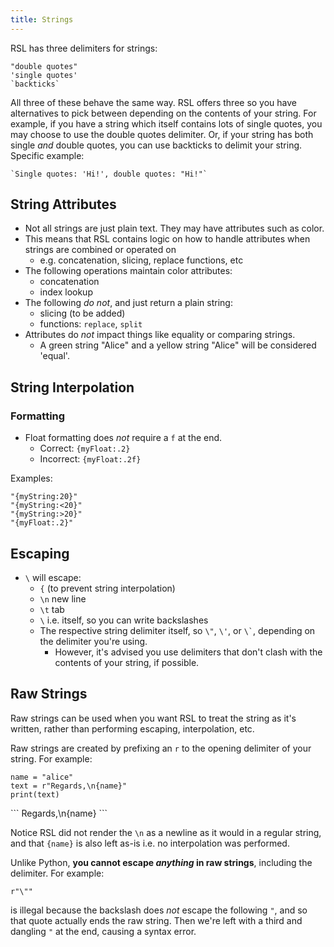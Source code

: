 ```yaml
---
title: Strings
---
```


RSL has three delimiters for strings:

```rsl
"double quotes"
'single quotes'
`backticks`
```

All three of these behave the same way. RSL offers three so you have alternatives to pick between depending on the contents of your string.
For example, if you have a string which itself contains lots of single quotes, you may choose to use the double quotes delimiter.
Or, if your string has both single *and* double quotes, you can use backticks to delimit your string. Specific example:

```rsl
`Single quotes: 'Hi!', double quotes: "Hi!"`
```

## String Attributes

- Not all strings are just plain text. They may have attributes such as color.
- This means that RSL contains logic on how to handle attributes when strings are combined or operated on
    - e.g. concatenation, slicing, replace functions, etc
- The following operations maintain color attributes:
    - concatenation
    - index lookup
- The following *do not*, and just return a plain string:
    - slicing (to be added)
    - functions: `replace`, `split`
- Attributes do *not* impact things like equality or comparing strings.
    - A green string "Alice" and a yellow string "Alice" will be considered 'equal'.

## String Interpolation

### Formatting

- Float formatting does *not* require a `f` at the end.
    - Correct: `{myFloat:.2}`
    - Incorrect: `{myFloat:.2f}`

Examples:

```rsl
"{myString:20}"
"{myString:<20}"
"{myString:>20}"
"{myFloat:.2}"
```

## Escaping

- `\` will escape:
  - `{` (to prevent string interpolation)
  - `\n` new line
  - `\t` tab
  - `\` i.e. itself, so you can write backslashes
  - The respective string delimiter itself, so `\"`, `\'`, or `` \` ``, depending on the delimiter you're using.
    - However, it's advised you use delimiters that don't clash with the contents of your string, if possible.

## Raw Strings

Raw strings can be used when you want RSL to treat the string as it's written, rather than performing escaping, interpolation, etc.

Raw strings are created by prefixing an `r` to the opening delimiter of your string. For example:

```rsl
name = "alice"
text = r"Regards,\n{name}"
print(text)
```

<div class="result">
```
Regards,\n{name}
```
</div>

Notice RSL did not render the `\n` as a newline as it would in a regular string,
and that `{name}` is also left as-is i.e. no interpolation was performed.

Unlike Python, **you cannot escape *anything* in raw strings**, including the delimiter. For example:

```rsl
r"\""
```

is illegal because the backslash does *not* escape the following `"`, and so that quote actually ends the raw string.
Then we're left with a third and dangling `"` at the end, causing a syntax error.
